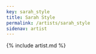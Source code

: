 ```yaml
---
key: sarah_style
title: Sarah Style
permalink: /artists/sarah_style
sidenav: artist
---
```


{% include artist.md %}
